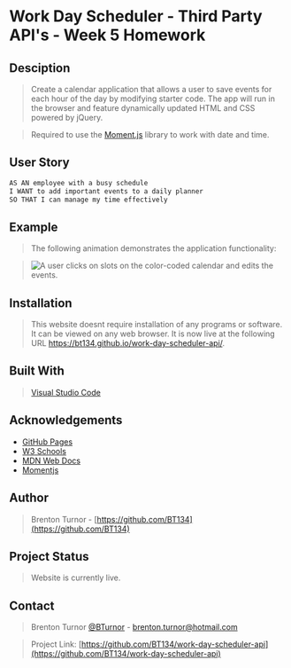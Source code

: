 # Work Day Scheduler - Third Party API's - Week 5 Homework

## Desciption

>Create a calendar application that allows a user to save events for each hour of the day by modifying starter code. The app will run in the browser and feature dynamically updated HTML and CSS powered by jQuery.

>Required to use the [Moment.js](https://momentjs.com/) library to work with date and time. 

## User Story

```md
AS AN employee with a busy schedule
I WANT to add important events to a daily planner
SO THAT I can manage my time effectively
```

## Example

>The following animation demonstrates the application functionality:

><img src="assets\images\05-third-party-apis-homework-demo.gif" alt="A user clicks on slots on the color-coded calendar and edits the events.">

## Installation

> This website doesnt require installation of any programs or software. It can be viewed on any web browser. It is now live at the following URL https://bt134.github.io/work-day-scheduler-api/. 

## Built With

> [Visual Studio Code](https://code.visualstudio.com/)

## Acknowledgements

* [GitHub Pages](https://pages.github.com)
* [W3 Schools](https://www.w3schools.com/)
* [MDN Web Docs](https://developer.mozilla.org/en-US/)
* [Momentjs](https://momentjs.com/)

## Author

> Brenton Turnor - [https://github.com/BT134](https://github.com/BT134)

## Project Status

> Website is currently live. 

## Contact 

> Brenton Turnor [@BTurnor](https://twitter.com/BTurnor) - brenton.turnor@hotmail.com

> Project Link: [https://github.com/BT134/work-day-scheduler-api](https://github.com/BT134/work-day-scheduler-api)